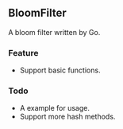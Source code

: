 ## BloomFilter

A bloom filter written by Go.

### Feature
* Support basic functions.

### Todo
* A example for usage.
* Support more hash methods.
